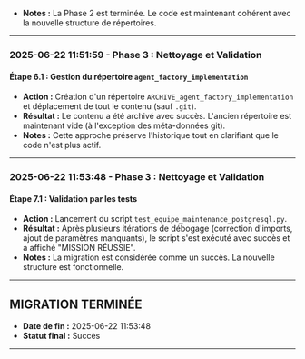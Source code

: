 - **Notes :** La Phase 2 est terminée. Le code est maintenant cohérent avec la nouvelle structure de répertoires.

---
### 2025-06-22 11:51:59 - Phase 3 : Nettoyage et Validation

#### Étape 6.1 : Gestion du répertoire `agent_factory_implementation`
- **Action :** Création d'un répertoire `ARCHIVE_agent_factory_implementation` et déplacement de tout le contenu (sauf `.git`).
- **Résultat :** Le contenu a été archivé avec succès. L'ancien répertoire est maintenant vide (à l'exception des méta-données git).
- **Notes :** Cette approche préserve l'historique tout en clarifiant que le code n'est plus actif.

---
### 2025-06-22 11:53:48 - Phase 3 : Nettoyage et Validation

#### Étape 7.1 : Validation par les tests
- **Action :** Lancement du script `test_equipe_maintenance_postgresql.py`.
- **Résultat :** Après plusieurs itérations de débogage (correction d'imports, ajout de paramètres manquants), le script s'est exécuté avec succès et a affiché "MISSION RÉUSSIE".
- **Notes :** La migration est considérée comme un succès. La nouvelle structure est fonctionnelle.

---
## MIGRATION TERMINÉE
- **Date de fin :** 2025-06-22 11:53:48
- **Statut final :** Succès
--- 